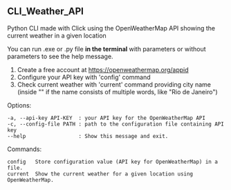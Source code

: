 ## CLI_Weather_API
Python CLI made with Click using the OpenWeatherMap API
showing the current weather in a given location

You can run .exe or .py file **in the terminal** with parameters 
or without parameters to see the help message.

1. Create a free account at https://openweathermap.org/appid
2. Configure your API key with 'config' command
3. Check current weather with 'current' command providing city name (inside "" if the name consists of multiple words, like "Rio de Janeiro")

Options:
```
-a, --api-key API-KEY  : your API key for the OpenWeatherMap API
-c, --config-file PATH : path to the configuration file containing API key
--help                 : Show this message and exit.
```

Commands:
```
config   Store configuration value (API key for OpenWeatherMap) in a file.
current  Show the current weather for a given location using OpenWeatherMap.
```
